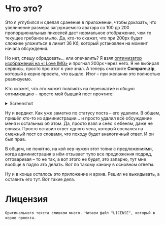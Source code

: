 # Что это?

Это я углубился и сделал сранение в приложении, чтобы доказать, что увеличение размера загружаемого аватара со 100 до 200 пропорциональных пикселей даст нормальное отображение, чем то текущее гребаное мыло. Да, кто-то скажет, что при 200px будет сложнее уложиться в лимит 36 Кб, который установлен на момент начала обсуждения.

Но нет, спешу обрадовать... или опечалить? Я взял [оптимизатор изображений на «I Love IMG»](https://www.iloveimg.com/compress-image) и прогнал 200px через него. Я не выбирал сервисы, просто про этот я уже знал. А теперь смотрите **Compare.zip**, который в корне проекта, что вышло. Итог – при желании это полностью реализуемо.

Кто скажет, что это может повлиять на пересжатие и общую оптимизацию – просто мой бывший пост прочтите:
<details><summary>Screenshot</summary>
<img id="view-deleted-post" align="center" src="README.view_deleted_post.webp"  alt="View deleted post" />
</details>

Ну и вердикт. Как уже заметно по статусу поста – его удалили. В общем, пришёл кто-то из администрации... и просто удалил всё обсуждение меня и остальных об этом. Да, просто взял и снёс к ебеням, даже не вникая. Просто оставил ответ одного чела, который сослался на смежный пост со словами, что походу будет аналогичный ответ. И он был прав.

В общем, не понятно, на кой хер нужен этот топик с предложениями, когда администрация в нём отзывает тупо все предложения подряд, отговаривая – то не так, а вот этого не будет, это запарно, тут мне вообще в падло это делать. Вот по такому канону в основном ответы.

Ну и в конце осталось это приложение и архив. Решил не выкидывать, а оставить его тут. Вот такие дела.

# Лицензия
```
Оригинального текста слишком много. Читаем файл "LICENSE", который в корне проекта.
```
